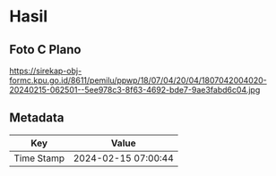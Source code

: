# Hasil

## Foto C Plano

https://sirekap-obj-formc.kpu.go.id/8611/pemilu/ppwp/18/07/04/20/04/1807042004020-20240215-062501--5ee978c3-8f63-4692-bde7-9ae3fabd6c04.jpg


## Metadata

| Key        | Value               |
| ---------- | ------------------- |
| Time Stamp | 2024-02-15 07:00:44 |



